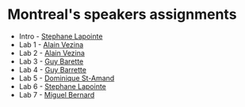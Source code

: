 # Montreal's speakers assignments
* Intro - [Stephane Lapointe](https://github.com/slapointe)
* Lab 1 - [Alain Vezina](https://github.com/alainvezina)
* Lab 2 - [Alain Vezina](https://github.com/alainvezina)
* Lab 3 - [Guy Barette](https://guybarrette.me)
* Lab 4 - [Guy Barrette](https://guybarrette.me)
* Lab 5 - [Dominique St-Amand](https://github.com/domze)
* Lab 6 - [Stephane Lapointe](https://github.com/slapointe)
* Lab 7 - [Miguel Bernard](https://github.com/mbernard)
